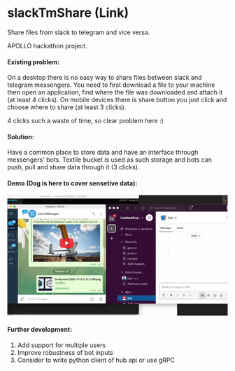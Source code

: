 # slackTmShare (Link)

Share files from slack to telegram and vice versa. 


APOLLO hackathon project.

#### Existing problem:

On a desktop there is no easy way to share files between slack and telegram messengers.
You need to first download a file to your machine then open an application, find where the file was downloaded and attach it (at least 4 clicks).
On mobile devices there is share button you just click and choose where to share (at least 3 clicks). 

4 clicks such a waste of time, so clear problem here :)

#### Solution:

Have a common place to store data and have an interface through messengers' bots.
Textile bucket is used as such storage and bots can push, pull and share data through it (3 clicks).

#### Demo (Dog is here to cover sensetive data):

![](demo.gif)

#### Further development:

1. Add support for multiple users
2. Improve robustness of bot inputs
3. Consider to write python client of hub api or use gRPC
